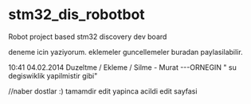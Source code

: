 stm32_dis_robotbot
==================

Robot project based stm32 discovery dev board 

deneme icin yaziyorum. 
eklemeler guncellemeler buradan paylasilabilir. 

10:41 04.02.2014  Duzeltme / Ekleme / Silme  - Murat    ---ORNEGIN
" su degiswiklik yapilmistir gibi"

//naber dostlar :)
 tamamdir edit yapinca acildi edit sayfasi 
 
